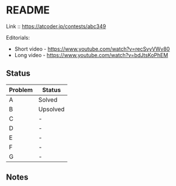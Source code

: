 # README

Link :: https://atcoder.jp/contests/abc349

Editorials:
- Short video - https://www.youtube.com/watch?v=recSvyVWv80
- Long video  - https://www.youtube.com/watch?v=bdJtsKoPhEM

## Status

| Problem | Status   |
|---------|----------|
| A       | Solved   |
| B       | Upsolved |
| C       | -        |
| D       | -        |
| E       | -        |
| F       | -        |
| G       | -        |

## Notes


